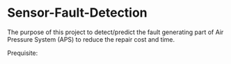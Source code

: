 # Sensor-Fault-Detection
The purpose of this project to detect/predict the fault generating part of Air Pressure System (APS) to reduce the repair cost and time.

Prequisite:
